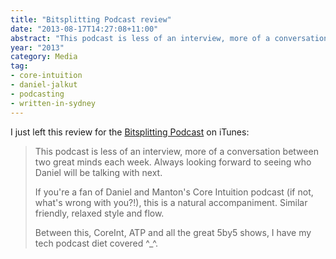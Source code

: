 ```yaml
---
title: "Bitsplitting Podcast review"
date: "2013-08-17T14:27:08+11:00"
abstract: "This podcast is less of an interview, more of a conversation between two great minds each week."
year: "2013"
category: Media
tag:
- core-intuition
- daniel-jalkut
- podcasting
- written-in-sydney
---
```

I just left this review for the [Bitsplitting Podcast] on iTunes:

> This podcast is less of an interview, more of a conversation between two great minds each week. Always looking forward to seeing who Daniel will be talking with next. 
> 
> If you're a fan of Daniel and Manton's Core Intuition podcast (if not, what's wrong with you?!), this is a natural accompaniment. Similar friendly, relaxed style and flow.
> 
> Between this, CoreInt, ATP and all the great 5by5 shows, I have my tech podcast diet covered ^_^.

[Bitsplitting Podcast]: https://bitsplitting.org/podcast/

